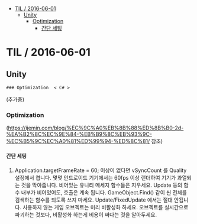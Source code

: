 <!-- START doctoc generated TOC please keep comment here to allow auto update -->
<!-- DON'T EDIT THIS SECTION, INSTEAD RE-RUN doctoc TO UPDATE -->


- [TIL   / 2016-06-01](#til----2016-06-01)
  - [Unity](#unity)
    - [Optimization](#optimization)
      - [간단 세팅](#%EA%B0%84%EB%8B%A8-%EC%84%B8%ED%8C%85)

<!-- END doctoc generated TOC please keep comment here to allow auto update -->

# TIL   / 2016-06-01
  ## Unity
    ### Optimization  < C# >

(추가중)

### Optimization

(https://ijemin.com/blog/%EC%9C%A0%EB%8B%88%ED%8B%B0-2d-%EA%B2%8C%EC%9E%84-%EB%B9%8C%EB%93%9C-%EC%B5%9C%EC%A0%81%ED%99%94-%ED%8C%81/ 참조)
#### 간단 세팅

1.  Application.targetFrameRate = 60;
이상이 없다면 vSyncCount 를 Quality 설정에서 켭니다. 몇몇 안드로이드 기기에서는 60fps 이상 랜더하여 기기가 과열되는 것을 막아줍니다.
비어있는 유니티 메세지 함수들은 지우세요. Update 등의 함수 내부가 비어있어도, 호출은 계속 됩니다.
GameObject.Find() 같이 씬 전체를 검색하는 함수를 되도록 쓰지 마세요.
Update/FixedUpdate 에서는 절대 안됩니다.
사용하지 않는 게임 오브젝트는 미리 비활성화 하세요.
오브젝트를 실시간으로 파괴하는 것보다, 비활성화 하는게 비용이 싸다는 것을 알아두세요.
